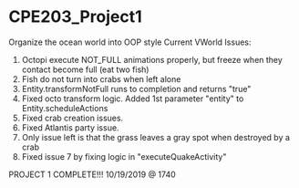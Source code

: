 # CPE203_Project1
Organize the ocean world into OOP style
Current VWorld Issues:

1. Octopi execute NOT_FULL animations properly, but freeze when they contact become full (eat two fish)
2. Fish do not turn into crabs when left alone
3. Entity.transformNotFull runs to completion and returns "true"
4. Fixed octo transform logic.  Added 1st parameter "entity" to Entity.scheduleActions
5. Fixed crab creation issues.
6. Fixed Atlantis party issue.
7. Only issue left is that the grass leaves a gray spot when destroyed by a crab
8. Fixed issue 7 by fixing logic in "executeQuakeActivity"

PROJECT 1 COMPLETE!!!
10/19/2019 @ 1740
